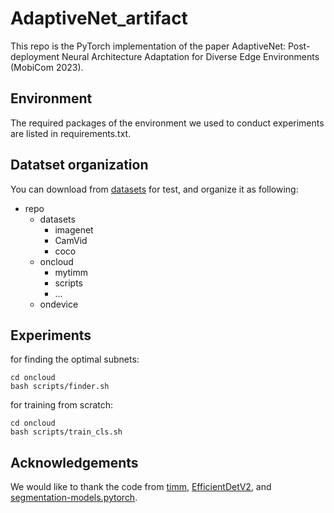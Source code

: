# AdaptiveNet_artifact

This repo is the PyTorch implementation of the paper AdaptiveNet: Post-deployment Neural Architecture Adaptation for Diverse Edge Environments (MobiCom 2023).

## Environment  
The required packages of the environment we used to conduct experiments are listed in requirements.txt.

## Datatset organization
You can download from [datasets](https://cloud.tsinghua.edu.cn/f/160fb02458304bd39c43/) for test, and organize it as following:
- repo
  - datasets
    - imagenet
    - CamVid
    - coco
  - oncloud
    - mytimm
    - scripts
    - ...
  - ondevice

## Experiments
for finding the optimal subnets:
```shell
cd oncloud
bash scripts/finder.sh
```
for training from scratch:
```shell
cd oncloud
bash scripts/train_cls.sh
```
## Acknowledgements
We would like to thank the code from [timm](https://github.com/huggingface/pytorch-image-models), [EfficientDetV2](https://github.com/rwightman/efficientdet-pytorch), and [segmentation-models.pytorch](https://github.com/qubvel/segmentation_models.pytorch).
